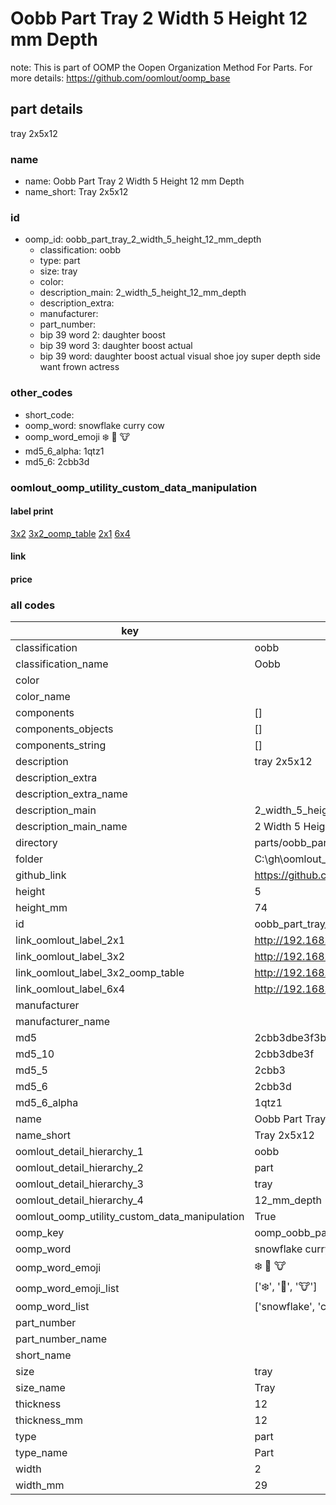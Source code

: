 # Oobb Part Tray 2 Width 5 Height 12 mm Depth  

note: This is part of OOMP the Oopen Organization Method For Parts. For more details: https://github.com/oomlout/oomp_base

##  part details
  



tray 2x5x12



### name
* name: Oobb Part Tray 2 Width 5 Height 12 mm Depth
* name_short: Tray 2x5x12 
### id
* oomp_id: oobb_part_tray_2_width_5_height_12_mm_depth
  * classification: oobb
  * type: part
  * size: tray
  * color: 
  * description_main: 2_width_5_height_12_mm_depth
  * description_extra: 
  * manufacturer: 
  * part_number: 
  * bip 39 word 2: daughter boost
  * bip 39 word 3: daughter boost actual
  * bip 39 word: daughter boost actual visual shoe joy super depth side want frown actress

### other_codes
* short_code: 
* oomp_word: snowflake curry cow
* oomp_word_emoji :snowflake: :curry: :cow:
* md5_6_alpha: 1qtz1
* md5_6: 2cbb3d






### oomlout_oomp_utility_custom_data_manipulation
#### label print
[3x2](http://192.168.1.245:1112/?label=oomp%201qtz1)
[3x2_oomp_table](http://192.168.1.108:1112/?label=oomp%201qtz1)
[2x1](http://192.168.1.242:1112/?label=oomp%201qtz1)
[6x4](http://192.168.1.55:1112/?label=oomp%201qtz1)    

#### link

                              

#### price







### all codes 
| key | value |  
| --- | --- |  
| classification | oobb |  
| classification_name | Oobb |  
| color |  |  
| color_name |  |  
| components | [] |  
| components_objects | [] |  
| components_string | [] |  
| description | tray 2x5x12 |  
| description_extra |  |  
| description_extra_name |  |  
| description_main | 2_width_5_height_12_mm_depth |  
| description_main_name | 2 Width 5 Height 12 mm Depth |  
| directory | parts/oobb_part_tray_2_width_5_height_12_mm_depth |  
| folder | C:\gh\oomlout_oobb_version_4_generated_parts\things\oobb_part_tray_2_width_5_height_12_mm_depth |  
| github_link | https://github.com/oomlout/oomlout_oomp_part_src/tree/main/parts/oobb_part_tray_2_width_5_height_12_mm_depth |  
| height | 5 |  
| height_mm | 74 |  
| id | oobb_part_tray_2_width_5_height_12_mm_depth |  
| link_oomlout_label_2x1 | http://192.168.1.242:1112/?label=oomp%201qtz1 |  
| link_oomlout_label_3x2 | http://192.168.1.245:1112/?label=oomp%201qtz1 |  
| link_oomlout_label_3x2_oomp_table | http://192.168.1.108:1112/?label=oomp%201qtz1 |  
| link_oomlout_label_6x4 | http://192.168.1.55:1112/?label=oomp%201qtz1 |  
| manufacturer |  |  
| manufacturer_name |  |  
| md5 | 2cbb3dbe3f3b3b35e2633f4e05c669be |  
| md5_10 | 2cbb3dbe3f |  
| md5_5 | 2cbb3 |  
| md5_6 | 2cbb3d |  
| md5_6_alpha | 1qtz1 |  
| name | Oobb Part Tray 2 Width 5 Height 12 mm Depth |  
| name_short | Tray 2x5x12  |  
| oomlout_detail_hierarchy_1 | oobb |  
| oomlout_detail_hierarchy_2 | part |  
| oomlout_detail_hierarchy_3 | tray |  
| oomlout_detail_hierarchy_4 | 12_mm_depth |  
| oomlout_oomp_utility_custom_data_manipulation | True |  
| oomp_key | oomp_oobb_part_tray_2_width_5_height_12_mm_depth |  
| oomp_word | snowflake curry cow |  
| oomp_word_emoji | :snowflake: :curry: :cow: |  
| oomp_word_emoji_list | [':snowflake:', ':curry:', ':cow:'] |  
| oomp_word_list | ['snowflake', 'curry', 'cow'] |  
| part_number |  |  
| part_number_name |  |  
| short_name |  |  
| size | tray |  
| size_name | Tray |  
| thickness | 12 |  
| thickness_mm | 12 |  
| type | part |  
| type_name | Part |  
| width | 2 |  
| width_mm | 29 |  
